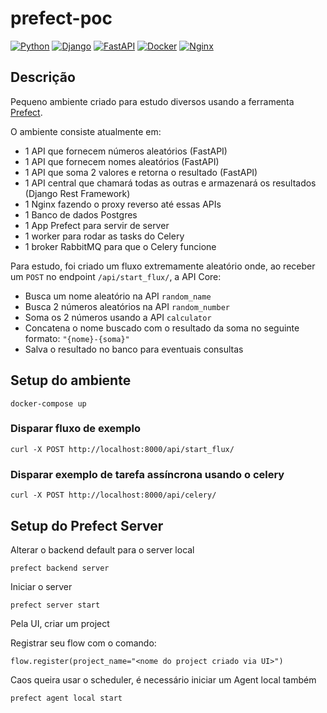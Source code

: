 # prefect-poc

[![Python](https://img.shields.io/badge/python-%2314354C.svg?style=flat&logo=python&logoColor=white)](https://www.python.org/)
[![Django](https://img.shields.io/badge/django-%23092E20.svg?style=flat&logo=django&logoColor=white)](https://www.djangoproject.com/)
[![FastAPI](https://img.shields.io/badge/FastAPI-005571?style=flat&logo=fastapi)](https://fastapi.tiangolo.com/)
[![Docker](https://img.shields.io/badge/docker-%230db7ed.svg?style=flat&logo=docker&logoColor=white)](https://www.docker.com/)
[![Nginx](https://img.shields.io/badge/nginx-%23009639.svg?style=flat&logo=nginx&logoColor=white)](https://www.nginx.com/)

## Descrição

Pequeno ambiente criado para estudo diversos usando a ferramenta [Prefect](https://www.prefect.io/).

O ambiente consiste atualmente em:

- 1 API que fornecem números aleatórios (FastAPI)
- 1 API que fornecem nomes aleatórios (FastAPI)
- 1 API que soma 2 valores e retorna o resultado (FastAPI)
- 1 API central que chamará todas as outras e armazenará os resultados (Django Rest Framework)
- 1 Nginx fazendo o proxy reverso até essas APIs
- 1 Banco de dados Postgres
- 1 App Prefect para servir de server
- 1 worker para rodar as tasks do Celery
- 1 broker RabbitMQ para que o Celery funcione

Para estudo, foi criado um fluxo extremamente aleatório onde, ao receber um `POST` no endpoint `/api/start_flux/`, a API Core:

- Busca um nome aleatório na API `random_name`
- Busca 2 números aleatórios na API `random_number`
- Soma os 2 números usando a API `calculator`
- Concatena o nome buscado com o resultado da soma no seguinte formato: `"{nome}-{soma}"`
- Salva o resultado no banco para eventuais consultas

## Setup do ambiente
```
docker-compose up
```

### Disparar fluxo de exemplo
```
curl -X POST http://localhost:8000/api/start_flux/
```

### Disparar exemplo de tarefa assíncrona usando o celery
```
curl -X POST http://localhost:8000/api/celery/
```

## Setup do Prefect Server

Alterar o backend default para o server local
```
prefect backend server
```

Iniciar o server
```
prefect server start
```

Pela UI, criar um project

Registrar seu flow com o comando:
```
flow.register(project_name="<nome do project criado via UI>")
```

Caos queira usar o scheduler, é necessário iniciar um Agent local também
```
prefect agent local start
```

